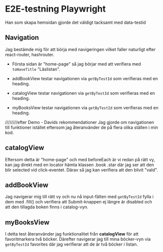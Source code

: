 # E2E-testning Playwright
Han som skapa hemsidan gjorde det väldigt tacksamt med data-testid


## Navigation
Jag bestämde mig för att börja med navigeringen vilket faller naturligt efter react-router, hashrouter. 
- Första sidan är "home-page" så jag börjar med att verifiera med `toHaveTitle` "Läslistan".

- addBookView testar navigationen via `getByTestId` som verifieras med en heading.
- catalogView testar navigationen via `getByTestId` som verifieras med en heading.
- myBooksView testar navigationen via `getByTestId` som verifieras med en heading.

////////efter Demo - Davids rekommendationer
Jag gjorde om navigationen till funktioner istället eftersom jag återanvänder de på flera olika ställen i min kod. 

## catalogView
Eftersom detta är "home-page" och med beforeEach är vi redan på rätt vy, kan jag direkt med en locator hämta klassen .book .star där jag ser att den blir selected vid click-eventet. Därav så jag kan verifiera att den blivit "vald".


## addBookView
Jag navigerar mig till rätt vy och nu nå input-fälten med `getByTestId` fylla i dem med .fill() och verifiera att Submit-knappen ej längre är disabled och att den tillagda boken finns i catalog-vyn.


## myBooksView
I detta test återanvänder jag funktionalitet från **catalogView** för att favoritmarkera två böcker.
Därefter navigerar jag till mina böcker-vyn via `getByTestId` favorites där jag verifierar att de är två böcker i listan.